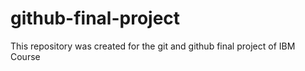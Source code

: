 # github-final-project
This repository was created for the git and github final project of IBM Course
